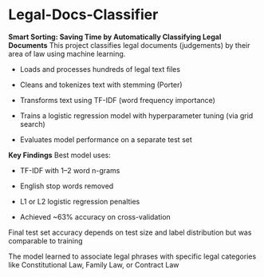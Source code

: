 # Legal-Docs-Classifier
**Smart Sorting: Saving Time by Automatically Classifying Legal Documents**
This project classifies legal documents (judgements) by their area of law using machine learning.

- Loads and processes hundreds of legal text files

- Cleans and tokenizes text with stemming (Porter)

- Transforms text using TF-IDF (word frequency importance)

- Trains a logistic regression model with hyperparameter tuning (via grid search)

- Evaluates model performance on a separate test set

**Key Findings**
Best model uses:

- TF-IDF with 1–2 word n-grams

- English stop words removed

- L1 or L2 logistic regression penalties

- Achieved ~63% accuracy on cross-validation


Final test set accuracy depends on test size and label distribution but was comparable to training

The model learned to associate legal phrases with specific legal categories like Constitutional Law, Family Law, or Contract Law
